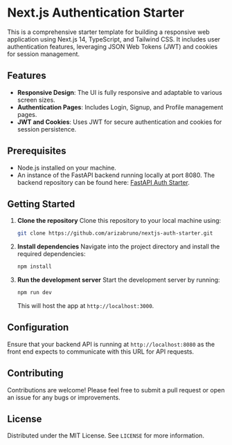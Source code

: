 
# Next.js Authentication Starter

This is a comprehensive starter template for building a responsive web application using Next.js 14, TypeScript, and Tailwind CSS. It includes user authentication features, leveraging JSON Web Tokens (JWT) and cookies for session management.

## Features

- **Responsive Design**: The UI is fully responsive and adaptable to various screen sizes.
- **Authentication Pages**: Includes Login, Signup, and Profile management pages.
- **JWT and Cookies**: Uses JWT for secure authentication and cookies for session persistence.

## Prerequisites

- Node.js installed on your machine.
- An instance of the FastAPI backend running locally at port 8080. The backend repository can be found here: [FastAPI Auth Starter](https://github.com/arizabruno/fastapi-auth-starter).

## Getting Started

1. **Clone the repository**
   Clone this repository to your local machine using:
   ```bash
   git clone https://github.com/arizabruno/nextjs-auth-starter.git
   ```

2. **Install dependencies**
   Navigate into the project directory and install the required dependencies:
   ```bash
   npm install
   ```

3. **Run the development server**
   Start the development server by running:
   ```bash
   npm run dev
   ```
   This will host the app at `http://localhost:3000`.

## Configuration

Ensure that your backend API is running at `http://localhost:8080` as the front end expects to communicate with this URL for API requests.

## Contributing

Contributions are welcome! Please feel free to submit a pull request or open an issue for any bugs or improvements.

## License

Distributed under the MIT License. See `LICENSE` for more information.

